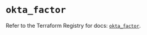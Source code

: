 # `okta_factor`

Refer to the Terraform Registry for docs: [`okta_factor`](https://registry.terraform.io/providers/okta/okta/4.8.0/docs/resources/factor).
